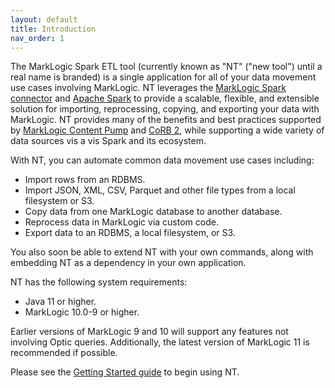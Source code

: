 ```yaml
---
layout: default
title: Introduction
nav_order: 1
---
```


The MarkLogic Spark ETL tool (currently known as "NT" ("new tool") until a real name is branded) is a single application
for all of your data movement use cases involving MarkLogic. NT leverages the 
[MarkLogic Spark connector](https://github.com/marklogic/marklogic-spark-connector) and
[Apache Spark](https://spark.apache.org/) to provide a scalable, flexible, and extensible solution for importing, 
reprocessing, copying, and exporting your data with MarkLogic. NT provides many of the benefits and best practices 
supported by [MarkLogic Content Pump](https://developer.marklogic.com/products/mlcp/) and 
[CoRB 2](https://developer.marklogic.com/code/corb/), while supporting a wide variety of data sources vis a vis 
Spark and its ecosystem. 

With NT, you can automate common data movement use cases including:

- Import rows from an RDBMS.
- Import JSON, XML, CSV, Parquet and other file types from a local filesystem or S3.
- Copy data from one MarkLogic database to another database.
- Reprocess data in MarkLogic via custom code.
- Export data to an RDBMS, a local filesystem, or S3.

You also soon be able to extend NT with your own commands, along with embedding NT as a dependency in your own application.

NT has the following system requirements:

* Java 11 or higher.
* MarkLogic 10.0-9 or higher.

Earlier versions of MarkLogic 9 and 10 will support any features not involving Optic queries.
Additionally, the latest version of MarkLogic 11 is recommended if possible.

Please see the [Getting Started guide](getting-started.md) to begin using NT.  
